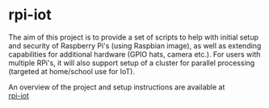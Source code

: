 # rpi-iot
The aim of this project is to provide a set of scripts to help with initial setup and security of Raspberry Pi's (using Raspbian image), as well as extending capabilities for additional hardware (GPIO hats, camera etc.). For users with multiple RPi's, it will also support setup of a cluster for parallel processing (targeted at home/school use for IoT).

An overview of the project and setup instructions are available at  
[rpi-iot](../../wiki/The-rpi-iot-project)

